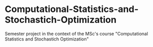 # Computational-Statistics-and-Stochastich-Optimization
Semester project in the context of the MSc's course "Computational Statistics and Stochastich Optimization"
